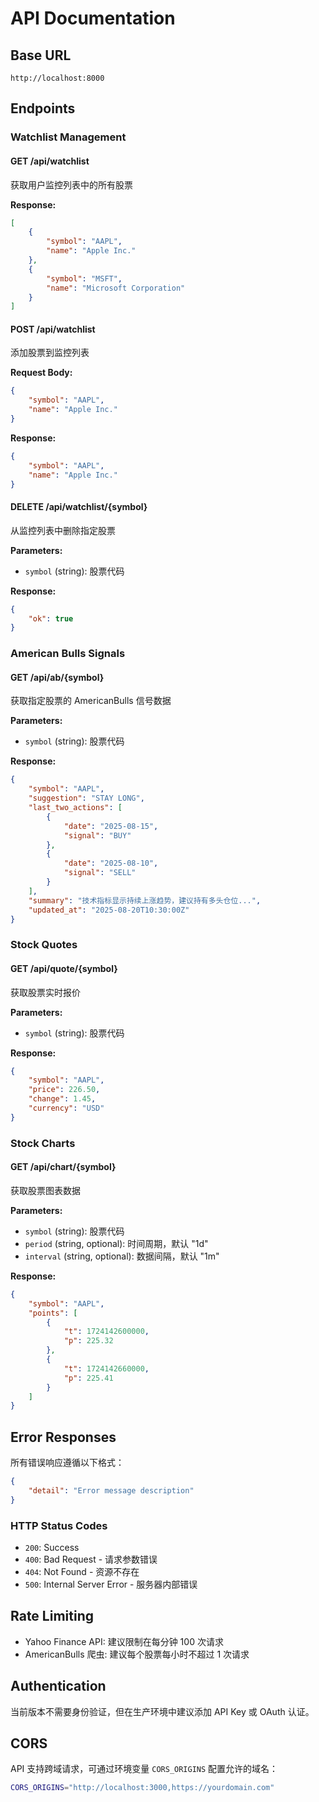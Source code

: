 # API Documentation

## Base URL
```
http://localhost:8000
```

## Endpoints

### Watchlist Management

#### GET /api/watchlist
获取用户监控列表中的所有股票

**Response:**
```json
[
    {
        "symbol": "AAPL",
        "name": "Apple Inc."
    },
    {
        "symbol": "MSFT", 
        "name": "Microsoft Corporation"
    }
]
```

#### POST /api/watchlist
添加股票到监控列表

**Request Body:**
```json
{
    "symbol": "AAPL",
    "name": "Apple Inc."
}
```

**Response:**
```json
{
    "symbol": "AAPL",
    "name": "Apple Inc."
}
```

#### DELETE /api/watchlist/{symbol}
从监控列表中删除指定股票

**Parameters:**
- `symbol` (string): 股票代码

**Response:**
```json
{
    "ok": true
}
```

### American Bulls Signals

#### GET /api/ab/{symbol}
获取指定股票的 AmericanBulls 信号数据

**Parameters:**
- `symbol` (string): 股票代码

**Response:**
```json
{
    "symbol": "AAPL",
    "suggestion": "STAY LONG",
    "last_two_actions": [
        {
            "date": "2025-08-15",
            "signal": "BUY"
        },
        {
            "date": "2025-08-10", 
            "signal": "SELL"
        }
    ],
    "summary": "技术指标显示持续上涨趋势，建议持有多头仓位...",
    "updated_at": "2025-08-20T10:30:00Z"
}
```

### Stock Quotes

#### GET /api/quote/{symbol}
获取股票实时报价

**Parameters:**
- `symbol` (string): 股票代码

**Response:**
```json
{
    "symbol": "AAPL",
    "price": 226.50,
    "change": 1.45,
    "currency": "USD"
}
```

### Stock Charts

#### GET /api/chart/{symbol}
获取股票图表数据

**Parameters:**
- `symbol` (string): 股票代码
- `period` (string, optional): 时间周期，默认 "1d"
- `interval` (string, optional): 数据间隔，默认 "1m"

**Response:**
```json
{
    "symbol": "AAPL",
    "points": [
        {
            "t": 1724142600000,
            "p": 225.32
        },
        {
            "t": 1724142660000,
            "p": 225.41
        }
    ]
}
```

## Error Responses

所有错误响应遵循以下格式：

```json
{
    "detail": "Error message description"
}
```

### HTTP Status Codes

- `200`: Success
- `400`: Bad Request - 请求参数错误
- `404`: Not Found - 资源不存在
- `500`: Internal Server Error - 服务器内部错误

## Rate Limiting

- Yahoo Finance API: 建议限制在每分钟 100 次请求
- AmericanBulls 爬虫: 建议每个股票每小时不超过 1 次请求

## Authentication

当前版本不需要身份验证，但在生产环境中建议添加 API Key 或 OAuth 认证。

## CORS

API 支持跨域请求，可通过环境变量 `CORS_ORIGINS` 配置允许的域名：

```bash
CORS_ORIGINS="http://localhost:3000,https://yourdomain.com"
```